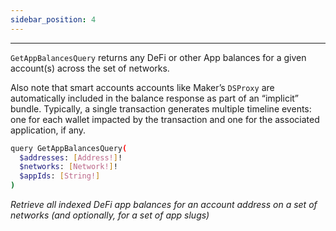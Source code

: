 ```yaml
---
sidebar_position: 4
---
```


---

 `GetAppBalancesQuery` returns any DeFi or other App balances for a given account(s) across the set of networks.

Also note that smart accounts accounts like Maker’s `DSProxy` are automatically included in the balance response as part of an “implicit” bundle.
Typically, a single transaction generates multiple timeline events: one for each wallet impacted by the transaction and one for the associated application, if any.


```sh
query GetAppBalancesQuery(
  $addresses: [Address!]!
  $networks: [Network!]!
  $appIds: [String!]
)
```
*Retrieve all indexed DeFi app balances for an account address on a set of networks (and optionally, for a set of app slugs)*